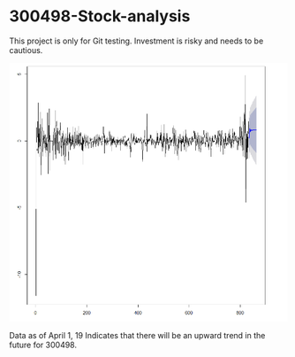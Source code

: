 # 300498-Stock-analysis

This project is only for Git testing.
Investment is risky and needs to be cautious.

![image](http://github.com/WiyeeLu/300498-Stock-analysis/raw/master/images/1.png)

Data as of April 1, 19
Indicates that there will be an upward trend in the future for 300498.